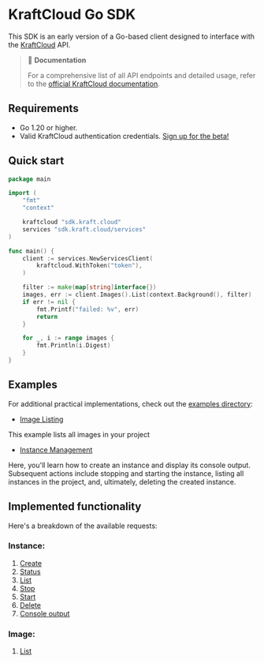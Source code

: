 # KraftCloud Go SDK

This SDK is an early version of a Go-based client designed to interface with the [KraftCloud](https://kraft.cloud) API.

> 📖 **Documentation**
>
> For a comprehensive list of all API endpoints and detailed usage, refer to the [official KraftCloud documentation](https://docs.kraft.cloud/).

## Requirements

- Go 1.20 or higher.
- Valid KraftCloud authentication credentials. [Sign up for the beta!](https://kraft.cloud)

## Quick start

```go
package main

import (
	"fmt"
	"context"

	kraftcloud "sdk.kraft.cloud"
	services "sdk.kraft.cloud/services"
)

func main() {
	client := services.NewServicesClient(
		kraftcloud.WithToken("token"),
	)

	filter := make(map[string]interface{})
	images, err := client.Images().List(context.Background(), filter)
	if err != nil {
		fmt.Printf("failed: %v", err)
		return
	}

	for _, i := range images {
		fmt.Println(i.Digest)
	}
}

```

## Examples

For additional practical implementations, check out the [examples directory](/examples):

- [Image Listing](/examples/image/list.go)

This example lists all images in your project

- [Instance Management](/examples/instance/instance.go)

Here, you'll learn how to create an instance and display its console output. Subsequent actions include stopping and starting the instance, listing all instances in the project, and, ultimately, deleting the created instance.


## Implemented functionality

Here's a breakdown of the available requests:

### Instance:
1. [Create](https://docs.kraft.cloud/002-rest-api-v1-instances.html#create)
2. [Status](https://docs.kraft.cloud/002-rest-api-v1-instances.html#status)
3. [List](https://docs.kraft.cloud/002-rest-api-v1-instances.html#list)
4. [Stop](https://docs.kraft.cloud/002-rest-api-v1-instances.html#stop)
5. [Start](https://docs.kraft.cloud/002-rest-api-v1-instances.html#start)
6. [Delete](https://docs.kraft.cloud/002-rest-api-v1-instances.html#delete)
7. [Console output](https://docs.kraft.cloud/002-rest-api-v1-instances.html#console)

### Image:
1. [List](https://docs.kraft.cloud/004-rest-api-v1-images.html#list)

